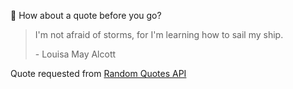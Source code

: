 📣 How about a quote before you go?

> I'm not afraid of storms, for I'm learning how to sail my ship.
>
> <p>- Louisa May Alcott</p>

Quote requested from [Random Quotes API](https://github.com/lukePeavey/quotable)
